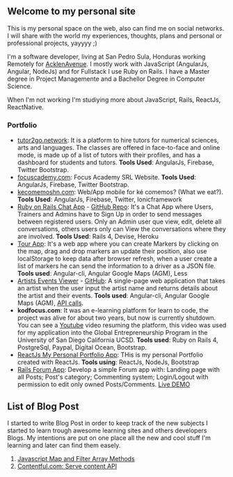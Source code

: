 ## Welcome to my personal site

This is my personal space on the web, also can find me on social networks. I will share with the world my experiences, thoughts, plans and personal or professional projects, yayyyy ;)

I'm a software developer, living at San Pedro Sula, Honduras working Remotely for [AcklenAvenue](https://acklenavenue.com/). I mostly work with JavaScript (AngularJs, Angular, NodeJs) and for Fullstack I use Ruby on Rails. I have a Master degree in Project Managemente and a Bachellor Degree in Computer Science.

When I'm not working I'm studiying more about JavaScript, Rails, ReactJs, ReactNative.

### Portfolio

- [tutor2go.network](https://tutor2go.network/): It is a platform to hire tutors for numerical sciences, arts and languages. The classes are offered in face-to-face and online mode, is made up of a list of tutors with their profiles, and has a dashboard for students and tutors. **Tools Used**: AngularJs, Firebase, Twitter Bootstrap.
- [focuscademy.com](https://focuscademy.com/): Focus Academy SRL Website. **Tools Used**: AngularJs, Firebase, Twitter Bootstrap.
- [kecomemoshn.com](https://kecomemoshn.com/): Web/App mobile for ké comemos? (What we eat?). **Tools Used**: AngularJs, Firebase, Twitter, Ionicframework
- [Ruby on Rails Chat App](http://chat-app-echeverria.herokuapp.com/) - [GitHub Repo](https://github.com/crisecheverria/fitsmind-code-challenge/tree/master/rails-backend/chatApp): It's a Chat App where Users, Trainers and Admins have to Sign Up in order to send messages between registered users. Only an Admin user que view, edit, delete all conversations, others users only can View the conversations where they are involved. **Tools Used**: Rails 4, Devise, Heroku
- [Tour App](https://github.com/crisecheverria/fitsmind-code-challenge/tree/master/front-end-angular): It's a web app where you can create Markers by clicking on the map, drag and drop markers an update their position, also use localStorage to keep data after browser refresh, when a user create a list of markers he can send the information to a driver as a JSON file. **Tools used**: Angular-cli, Angular Google Maps (AGM), Less
- [Artists Events Viewer](http://vanhackathon4.s3-website.us-east-2.amazonaws.com/) - [GitHub](https://github.com/crisecheverria/vanhack4-frontend): A single-page web application that takes an artist when the user input the artist name and returns details about the artist and their events. **Tools used**: Angular-cli, Angular Google Maps (AGM), [API calls](https://app.swaggerhub.com/apis/Bandsintown/PublicAPI/3.0.0).
- **kodfocus.com**: It was an e-learning platform for learn to code, the project was alive for about two years, but now is currently shutdown. You can see a [Youtube](https://youtu.be/8sIeV6JJvAk) video resuming the platform, this video was used for my application into the Global Entrepreneurship Program in the University of San Diego California UCSD. **Tools used**: Ruby on Rails 4, PostgreSql, Paypal, Digital Ocean, Bootstrap.
- [ReactJs My Personal Portfolio App](https://github.com/crisecheverria/reactjs-personal-portfolio): THis is my personal Portfolio created with ReactJs. **Tools using**: ReactJs, NodeJs, Bootstrap
- [Rails Forum App](https://github.com/crisecheverria/simple_forum): Develop a simple Forum app with: Landing page with all Posts; Post's category; Commenting system; Login/Logout with permission to edit only owned Posts/Comments. [Live DEMO](https://rails5-forum.herokuapp.com/)


## List of Blog Post
I started to write Blog Post in order to keep track of the new subjects I started to learn trough awesome learning sites and others developers Blogs. My intentions are put on one place all the new and cool stuff I'm learning and later can find them easely.

1. [Javascript Map and Filter Array Methods](https://github.com/crisecheverria/javascript-map-and-filter-functions)
2. [Contentful.com: Serve content API](https://github.com/crisecheverria/contentful-serve-content-API)
